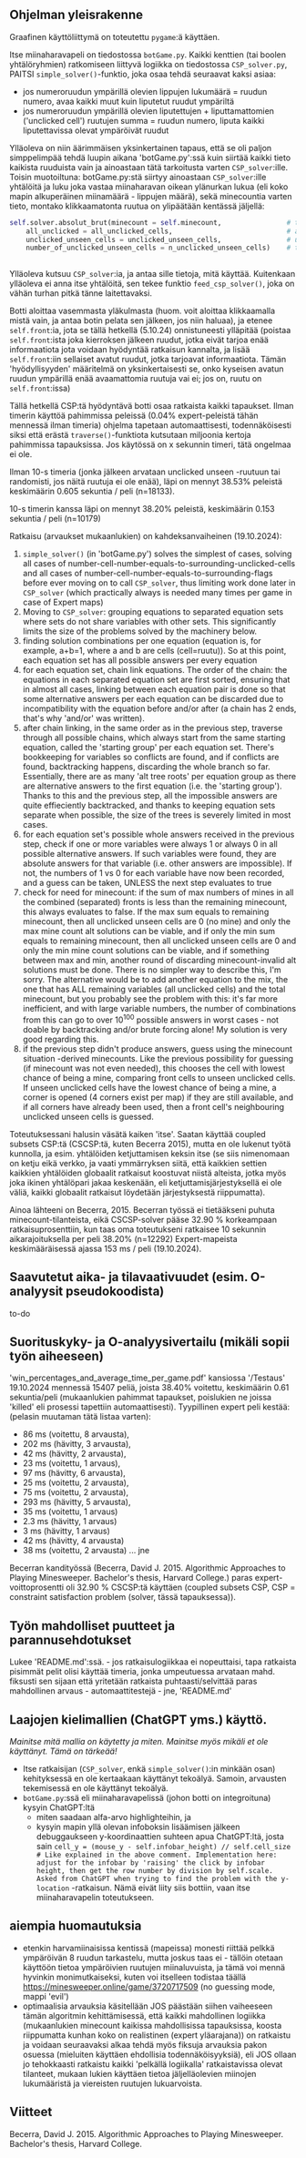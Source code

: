 <h2> Ohjelman yleisrakenne </h2>

Graafinen käyttöliittymä on toteutettu `pygame`:ä käyttäen.

Itse miinaharavapeli on tiedostossa `botGame.py`. Kaikki kenttien (tai boolen yhtälöryhmien) ratkomiseen liittyvä logiikka on tiedostossa `CSP_solver.py`, PAITSI `simple_solver()`-funktio, joka osaa tehdä seuraavat kaksi asiaa:

- jos numeroruudun ympärillä olevien lippujen lukumäärä = ruudun numero, avaa kaikki muut kuin liputetut ruudut ympäriltä
- jos numeroruudun ympärillä olevien liputettujen + liputtamattomien ('unclicked cell') ruutujen summa = ruudun numero, liputa kaikki liputettavissa olevat ympäröivät ruudut

Ylläoleva on niin äärimmäisen yksinkertainen tapaus, että se oli paljon simppelimpää tehdä luupin aikana 'botGame.py':ssä kuin siirtää kaikki tieto kaikista ruuduista vain ja ainoastaan tätä tarkoitusta varten `CSP_solver`:ille. Toisin muotoiltuna: botGame.py:stä siirtyy ainoastaan `CSP_solver`:ille yhtälöitä ja luku joka vastaa miinaharavan oikean ylänurkan lukua (eli koko mapin alkuperäinen miinamäärä - lippujen määrä), sekä minecountia varten tieto, montako klikkaamatonta ruutua on ylipäätään kentässä jäljellä:

```python
self.solver.absolut_brut(minecount = self.minecount,                # the right top of normal minesweeper shows this number
    all_unclicked = all_unclicked_cells,                            # all unclicked cells (excludes flagged ones)
    unclicked_unseen_cells = unclicked_unseen_cells,                # unclicked cells that are not neighbours of 'self.front'
    number_of_unclicked_unseen_cells = n_unclicked_unseen_cells)    # the number of the cells above
                    
```
Ylläoleva kutsuu `CSP_solver`:ia, ja antaa sille tietoja, mitä käyttää. Kuitenkaan ylläoleva ei anna itse yhtälöitä, sen tekee funktio `feed_csp_solver()`, joka on vähän turhan pitkä tänne laitettavaksi.

Botti aloittaa vasemmasta yläkulmasta (huom. voit aloittaa klikkaamalla mistä vain, ja antaa botin pelata sen jälkeen, jos niin haluaa), ja etenee `self.front`:ia, jota se tällä hetkellä (5.10.24) onnistuneesti ylläpitää (poistaa `self.front`:ista joka kierroksen jälkeen ruudut, jotka eivät tarjoa enää informaatiota jota voidaan hyödyntää ratkaisun kannalta, ja lisää `self.front`:iin sellaiset avatut ruudut, jotka tarjoavat informaatiota. Tämän 'hyödyllisyyden' määritelmä on yksinkertaisesti se, onko kyseisen avatun ruudun ympärillä enää avaamattomia ruutuja vai ei; jos on, ruutu on `self.front`:issa)

Tällä hetkellä CSP:tä hyödyntävä botti osaa ratkaista kaikki tapaukset. Ilman timerin käyttöä pahimmissa peleissä (0.04% expert-peleistä tähän mennessä ilman timeria) ohjelma tapetaan automaattisesti, todennäköisesti siksi että erästä `traverse()`-funktiota kutsutaan miljoonia kertoja pahimmissa tapauksissa. Jos käytössä on x sekunnin timeri, tätä ongelmaa ei ole.

Ilman 10-s timeria (jonka jälkeen arvataan unclicked unseen -ruutuun tai randomisti, jos näitä ruutuja ei ole enää), läpi on mennyt 38.53% peleistä keskimäärin 0.605 sekuntia / peli (n=18133).

10-s timerin kanssa läpi on mennyt 38.20% peleistä, keskimäärin 0.153 sekuntia / peli (n=10179)

Ratkaisu (arvaukset mukaanlukien) on kahdeksanvaiheinen (19.10.2024):
1. `simple_solver()` (in 'botGame.py') solves the simplest of cases, solving all cases of number-cell-number-equals-to-surrounding-unclicked-cells and all cases of number-cell-number-equals-to-surrounding-flags before ever moving on to call `CSP_solver`, thus limiting work done later in `CSP_solver` (which practically always is needed many times per game in case of Expert maps)
2. Moving to `CSP_solver`: grouping equations to separated equation sets where sets do not share variables with other sets. This significantly limits the size of the problems solved by the machinery below.
3. finding solution combinations per one equation (equation is, for example, a+b=1, where a and b are cells (cell=ruutu)). So at this point, each equation set has all possible answers per every equation
4. for each equation set, chain link equations. The order of the chain: the equations in each separated equation set are first sorted, ensuring that in almost all cases, linking between each equation pair is done so that some alternative answers per each equation can be discarded due to incompatibility with the equation before and/or after (a chain has 2 ends, that's why 'and/or' was written).
5. after chain linking, in the same order as in the previous step, traverse through all possible chains, which always start from the same starting equation, called the 'starting group' per each equation set. There's bookkeeping for variables so conflicts are found, and if conflicts are found, backtracking happens, discarding the whole branch so far. Essentially, there are as many 'alt tree roots' per equation group as there are alternative answers to the first equation (i.e. the 'starting group'). Thanks to this and the previous step, all the impossible answers are quite effieciently backtracked, and thanks to keeping equation sets separate when possible, the size of the trees is severely limited in most cases.
6. for each equation set's possible whole answers received in the previous step, check if one or more variables were always 1 or always 0 in all possible alternative answers. If such variables were found, they are absolute answers for that variable (i.e. other answers are impossible). If not, the numbers of 1 vs 0 for each variable have now been recorded, and a guess can be taken, UNLESS the next step evaluates to true
7. check for need for minecount: if the sum of max numbers of mines in all the combined (separated) fronts is less than the remaining minecount, this always evaluates to false. If the max sum equals to remaining minecount, then all unclicked unseen cells are 0 (no mine) and only the max mine count alt solutions can be viable, and if only the min sum equals to remaining minecount, then all unclicked unseen cells are 0 and only the min mine count solutions can be viable, and if something between max and min, another round of discarding minecount-invalid alt solutions must be done. There is no simpler way to describe this, I'm sorry. The alternative would be to add another equation to the mix, the one that has ALL remaining variables (all unclicked cells) and the total minecount, but you probably see the problem with this: it's far more inefficient, and with large variable numbers, the number of combinations from this can go to over $10^100$ possible answers in worst cases - not doable by backtracking and/or brute forcing alone! My solution is very good regarding this.
8. if the previous step didn't produce answers, guess using the minecount situation -derived minecounts. Like the previous possibility for guessing (if minecount was not even needed), this chooses the cell with lowest chance of being a mine, comparing front cells to unseen unclicked cells. If unseen unclicked cells have the lowest chance of being a mine, a corner is opened (4 corners exist per map) if they are still available, and if all corners have already been used, then a front cell's neighbouring unclicked unseen cells is guessed.

Toteutuksessani halusin väsätä kaiken 'itse'. Saatan käyttää coupled subsets CSP:tä (CSCSP:tä, kuten Becerra 2015), mutta en ole lukenut työtä kunnolla, ja esim. yhtälöiden ketjuttamisen keksin itse (se siis nimenomaan on ketju eikä verkko, ja vaati ymmärryksen siitä, että kaikkien settien kaikkien yhtälöiden globaalit ratkaisut koostuvat niistä alteista, jotka myös joka ikinen yhtälöpari jakaa keskenään, eli ketjuttamisjärjestyksellä ei ole väliä, kaikki globaalit ratkaisut löydetään järjestyksestä riippumatta). 

Ainoa lähteeni on Becerra, 2015. Becerran työssä ei tietääkseni puhuta minecount-tilanteista, eikä CSCSP-solver pääse 32.90 % korkeampaan ratkaisuprosenttiin, kun taas oma toteutukseni ratkaisee 10 sekunnin aikarajoituksella per peli 38.20% (n=12292) Expert-mapeista keskimääräisessä ajassa 153 ms / peli (19.10.2024).



<h2> Saavutetut aika- ja tilavaativuudet (esim. O-analyysit pseudokoodista) </h2>
to-do

<h2> Suorituskyky- ja O-analyysivertailu (mikäli sopii työn aiheeseen) </h2>

'win_percentages_and_average_time_per_game.pdf' kansiossa '/Testaus'
19.10.2024 mennessä 15407 peliä, joista 38.40% voitettu, keskimäärin 0.61 sekuntia/peli (mukaanlukien pahimmat tapaukset, poislukien ne joissa 'killed' eli prosessi tapettiin automaattisesti).
Tyypillinen expert peli kestää: (pelasin muutaman tätä listaa varten): 

- 86 ms (voitettu, 8 arvausta),
- 202 ms (hävitty, 3 arvausta),
- 42 ms (hävitty, 2 arvausta),
- 23 ms (voitettu, 1 arvaus),
- 97 ms (hävitty, 6 arvausta),
- 25 ms (voitettu, 2 arvausta),
- 75 ms (voitettu, 2 arvausta),
- 293 ms (hävitty, 5 arvausta),
- 35 ms (voitettu, 1 arvaus)
- 2.3 ms (hävitty, 1 arvaus)
- 3 ms (hävitty, 1 arvaus)
- 42 ms (hävitty, 4 arvausta)
- 38 ms (voitettu, 2 arvausta)
... jne

Becerran kandityössä (Becerra, David J. 2015. Algorithmic Approaches to Playing Minesweeper. Bachelor's thesis, Harvard College.) paras expert-voittoprosentti oli 32.90 % CSCSP:tä käyttäen (coupled subsets CSP, CSP = constraint satisfaction problem (solver, tässä tapauksessa)).


<h2>Työn mahdolliset puutteet ja parannusehdotukset</h2>
Lukee 'README.md':ssä.
- jos ratkaisulogiikkaa ei nopeuttaisi, tapa ratkaista pisimmät pelit olisi käyttää timeria, jonka umpeutuessa arvataan mahd. fiksusti sen sijaan että yritetään ratkaista puhtaasti/selvittää paras mahdollinen arvaus
- automaattitestejä
- jne, 'README.md'

<h2> Laajojen kielimallien (ChatGPT yms.) käyttö. </h2>
<em>Mainitse mitä mallia on käytetty ja miten. Mainitse myös mikäli et ole käyttänyt. Tämä on tärkeää! </em>

- Itse ratkaisijan (`CSP_solver`, enkä `simple_solver()`:in minkään osan) kehityksessä en ole kertaakaan käyttänyt tekoälyä. Samoin, arvausten tekemisessä en ole käyttänyt tekoälyä.
- `botGame.py`:ssä eli miinaharavapelissä (johon botti on integroituna) kysyin ChatGPT:ltä
  - miten saadaan alfa-arvo highlighteihin, ja
  - kysyin mapin yllä olevan infoboksin lisäämisen jälkeen debuggaukseen y-koordinaattien suhteen apua ChatGPT:ltä, josta sain `cell_y = (mouse_y - self.infobar_height) // self.cell_size              # Like explained in the above comment. Implementation here: adjust for the infobar by 'raising' the click by infobar height, then get the row number by division by self.scale. Asked from ChatGPT when trying to find the problem with the y-location` -ratkaisun. Nämä eivät liity siis bottiin, vaan itse miinaharavapelin toteutukseen.

<h2>aiempia huomautuksia</h2>

- etenkin harvamiinaisissa kentissä (mapeissa) monesti riittää pelkkä ympäröivän 8 ruudun tarkastelu, mutta joskus taas ei - tällöin otetaan käyttöön tietoa ympäröivien ruutujen miinaluvuista, ja tämä voi mennä hyvinkin monimutkaiseksi, kuten voi itselleen todistaa täällä https://minesweeper.online/game/3720717509 (no guessing mode, mappi 'evil')
- optimaalisia arvauksia käsitellään JOS päästään siihen vaiheeseen tämän algoritmin kehittämisessä, että kaikki mahdollinen logiikka (mukaanlukien minecount kaikissa mahdollisissa tapauksissa, koosta riippumatta kunhan koko on realistinen (expert yläarajana)) on ratkaistu ja voidaan seuraavaksi alkaa tehdä myös fiksuja arvauksia pakon osuessa (mieluiten käyttäen ehdollisia todennäköisyyksiä), eli JOS ollaan jo tehokkaasti ratkaistu kaikki 'pelkällä logiikalla' ratkaistavissa olevat tilanteet, mukaan lukien käyttäen tietoa jäljelläolevien miinojen lukumääristä ja viereisten ruutujen lukuarvoista.


<h2>Viitteet</h2>
Becerra, David J. 2015. Algorithmic Approaches to Playing Minesweeper. Bachelor's thesis, Harvard College.
